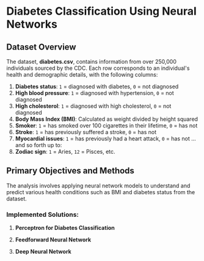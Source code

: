 # Diabetes Classification Using Neural Networks

## Dataset Overview
The dataset, **diabetes.csv**, contains information from over 250,000 individuals sourced by the CDC. Each row corresponds to an individual's health and demographic details, with the following columns:

1) **Diabetes status**: `1` = diagnosed with diabetes, `0` = not diagnosed
2) **High blood pressure**: `1` = diagnosed with hypertension, `0` = not diagnosed
3) **High cholesterol**: `1` = diagnosed with high cholesterol, `0` = not diagnosed
4) **Body Mass Index (BMI)**: Calculated as weight divided by height squared
5) **Smoker**: `1` = has smoked over 100 cigarettes in their lifetime, `0` = has not
6) **Stroke**: `1` = has previously suffered a stroke, `0` = has not
7) **Myocardial issues**: `1` = has previously had a heart attack, `0` = has not
... and so forth up to:
22) **Zodiac sign**: `1` = Aries, `12` = Pisces, etc.

## Primary Objectives and Methods
The analysis involves applying neural network models to understand and predict various health conditions such as BMI and diabetes status from the dataset.

### Implemented Solutions:
1. **Perceptron for Diabetes Classification**

2. **Feedforward Neural Network**

3. **Deep Neural Network**
